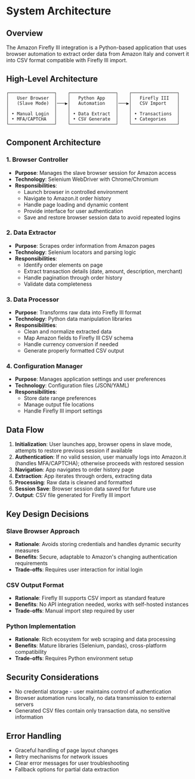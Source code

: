 # System Architecture

## Overview
The Amazon Firefly III integration is a Python-based application that uses browser automation to extract order data from Amazon Italy and convert it into CSV format compatible with Firefly III import.

## High-Level Architecture

```
┌─────────────────┐    ┌─────────────────┐    ┌─────────────────┐
│   User Browser  │    │   Python App    │    │   Firefly III   │
│   (Slave Mode)  │───▶│   Automation    │───▶│   CSV Import    │
│                 │    │                 │    │                 │
│ • Manual Login  │    │ • Data Extract  │    │ • Transactions  │
│ • MFA/CAPTCHA   │    │ • CSV Generate  │    │ • Categories    │
└─────────────────┘    └─────────────────┘    └─────────────────┘
```

## Component Architecture

### 1. Browser Controller
- **Purpose**: Manages the slave browser session for Amazon access
- **Technology**: Selenium WebDriver with Chrome/Chromium
- **Responsibilities**:
  - Launch browser in controlled environment
  - Navigate to Amazon.it order history
  - Handle page loading and dynamic content
  - Provide interface for user authentication
  - Save and restore browser session data to avoid repeated logins

### 2. Data Extractor
- **Purpose**: Scrapes order information from Amazon pages
- **Technology**: Selenium locators and parsing logic
- **Responsibilities**:
  - Identify order elements on page
  - Extract transaction details (date, amount, description, merchant)
  - Handle pagination through order history
  - Validate data completeness

### 3. Data Processor
- **Purpose**: Transforms raw data into Firefly III format
- **Technology**: Python data manipulation libraries
- **Responsibilities**:
  - Clean and normalize extracted data
  - Map Amazon fields to Firefly III CSV schema
  - Handle currency conversion if needed
  - Generate properly formatted CSV output

### 4. Configuration Manager
- **Purpose**: Manages application settings and user preferences
- **Technology**: Configuration files (JSON/YAML)
- **Responsibilities**:
  - Store date range preferences
  - Manage output file locations
  - Handle Firefly III import settings

## Data Flow

1. **Initialization**: User launches app, browser opens in slave mode, attempts to restore previous session if available
2. **Authentication**: If no valid session, user manually logs into Amazon.it (handles MFA/CAPTCHA); otherwise proceeds with restored session
3. **Navigation**: App navigates to order history page
4. **Extraction**: App iterates through orders, extracting data
5. **Processing**: Raw data is cleaned and formatted
6. **Session Save**: Browser session data saved for future use
7. **Output**: CSV file generated for Firefly III import

## Key Design Decisions

### Slave Browser Approach
- **Rationale**: Avoids storing credentials and handles dynamic security measures
- **Benefits**: Secure, adaptable to Amazon's changing authentication requirements
- **Trade-offs**: Requires user interaction for initial login

### CSV Output Format
- **Rationale**: Firefly III supports CSV import as standard feature
- **Benefits**: No API integration needed, works with self-hosted instances
- **Trade-offs**: Manual import step required by user

### Python Implementation
- **Rationale**: Rich ecosystem for web scraping and data processing
- **Benefits**: Mature libraries (Selenium, pandas), cross-platform compatibility
- **Trade-offs**: Requires Python environment setup

## Security Considerations

- No credential storage - user maintains control of authentication
- Browser automation runs locally, no data transmission to external servers
- Generated CSV files contain only transaction data, no sensitive information

## Error Handling

- Graceful handling of page layout changes
- Retry mechanisms for network issues
- Clear error messages for user troubleshooting
- Fallback options for partial data extraction